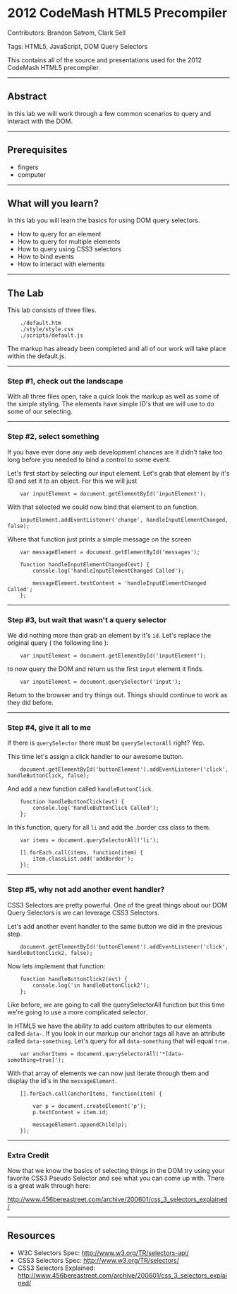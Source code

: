 # 2012 CodeMash HTML5 Precompiler
Contributors: Brandon Satrom, Clark Sell

Tags: HTML5, JavaScript, DOM Query Selectors

This contains all of the source and presentations used for the 2012 CodeMash HTML5 precompiler.

---
## Abstract

In this lab we will work through a few common scenarios to query and interact with the DOM.

---
## Prerequisites

* fingers
* computer

---
## What will you learn?

In this lab you will learn the basics for using DOM query selectors.

* How to query for an element
* How to query for multiple elements
* How to query using CSS3 selectors
* How to bind events
* How to interact with elements

---
## The Lab

This lab consists of three files.

		./default.htm
		./style/style.css
		./scripts/default.js

The markup has already been completed and all of our work will take place within the default.js.

---
### Step #1, check out the landscape

With all three files open, take a quick look the markup as well as some of the simple styling. The elements have simple ID's that we will use to do some of our selecting.

---
### Step #2, select something

If you have ever done any web development chances are it didn't take too long before you needed to bind a control to some event. 

Let's first start by selecting our input element. Let's grab that element by it's ID and set it to an object. For this we will just 

        var inputElement = document.getElementById('inputElement');

With that selected we could now bind that element to an function.

        inputElement.addEventListener('change', handleInputElementChanged, false);

Where that function just prints a simple message on the screen 

        var messageElement = document.getElementById('messages');

        function handleInputElementChanged(evt) {
            console.log('handleInputElementChanged Called');

            messageElement.textContent = 'handleInputElementChanged Called';
        };

---
### Step #3, but wait that wasn't a query selector

We did nothing more than grab an element by it's `id`. Let's replace the original query ( the following line ):

        var inputElement = document.getElementById('inputElement');

to now query the DOM and return us the first `input` element it finds.

        var inputElement = document.querySelector('input');

Return to the browser and try things out. Things should continue to work as they did before.

---
### Step #4, give it all to me

If there is `querySelector` there must be `querySelectorAll` right? Yep.

This time let's assign a click handler to our awesome button. 

        document.getElementById('buttonElement').addEventListener('click', handleButtonClick, false);

And add a new function called `handleButtonClick`.

        function handleButtonClick(evt) {
            console.log('handleButtonClick Called');
        };
  
In this function, query for all `li` and add the .border css class to them.

        var items = document.querySelectorAll('li');
        
        [].forEach.call(items, function(item) {
            item.classList.add('addBorder');
        });

---
### Step #5, why not add another event handler?

CSS3 Selectors are pretty powerful. One of the great things about our DOM Query Selectors is we can leverage CSS3 Selectors.

Let's add another event handler to the same button we did in the previous step.

        document.getElementById('buttonElement').addEventListener('click', handleButtonClick2, false);

Now lets implement that function:

        function handleButtonClick2(evt) {
            console.log('in handleButtonClick2');
        };

Like before, we are going to call the querySelectorAll function but this time we're going to use a more complicated selector. 

In HTML5 we have the ability to add custom attributes to our elements called `data-`. If you look in our markup our anchor tags all have an attribute called `data-something`. Let's query for all `data-something` that will equal `true`.

        var anchorItems = document.querySelectorAll('*[data-something=true]');

With that array of elements we can now just iterate through them and display the id's in the `messageElement`.

        [].forEach.call(anchorItems, function(item) {

            var p = document.createElement('p');
            p.textContent = item.id;

            messageElement.appendChild(p);        
        });

---
### Extra Credit

Now that we know the basics of selecting things in the DOM try using your favorite CSS3 Pseudo Selector and see what you can come up with. There is a great walk through here:
 
http://www.456bereastreet.com/archive/200601/css_3_selectors_explained/

---
## Resources

* W3C Selectors Spec: http://www.w3.org/TR/selectors-api/
* CSS3 Selectors Spec: http://www.w3.org/TR/selectors/
* CSS3 Selectors Explained: http://www.456bereastreet.com/archive/200601/css_3_selectors_explained/
